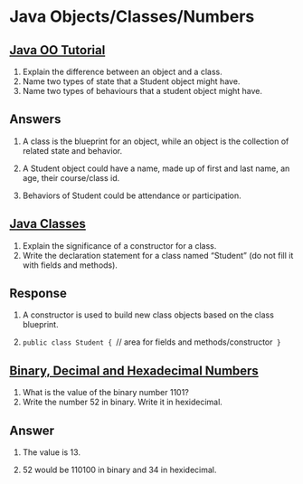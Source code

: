 # Java Objects/Classes/Numbers

## [Java OO Tutorial](https://docs.oracle.com/javase/tutorial/java/concepts/)

1. Explain the difference between an object and a class.
2. Name two types of state that a Student object might have.
3. Name two types of behaviours that a student object might have.

## Answers

1. A class is the blueprint for an object, while an object is the collection of related state and behavior.

2. A Student object could have a name, made up of first and last name, an age, their course/class id.

3. Behaviors of Student could be attendance or participation.

## [Java Classes](https://docs.oracle.com/javase/tutorial/java/javaOO/classes.html)

1. Explain the significance of a constructor for a class.
2. Write the declaration statement for a class named “Student” (do not fill it with fields and methods).

## Response

1. A constructor is used to build new class objects based on the class blueprint.

2. `public class Student {
    `// area for fields and methods/constructor`
    }`

## [Binary, Decimal and Hexadecimal Numbers](https://www.mathsisfun.com/binary-decimal-hexadecimal.html)

1. What is the value of the binary number 1101?
2. Write the number 52 in binary. Write it in hexidecimal.

## Answer

1. The value is 13.

2. 52 would be 110100 in binary and 34 in hexidecimal.
